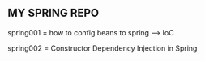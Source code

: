 MY SPRING REPO
----------------------------------------------------
spring001 = how to config beans to spring --> IoC

spring002 = Constructor Dependency Injection in Spring
